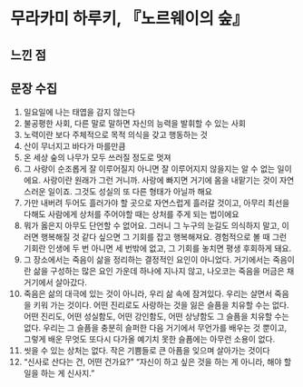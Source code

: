 # 무라카미 하루키, 『노르웨이의 숲』

## 느낀 점

## 문장 수집
1. 일요일에 나는 태엽을 감지 않는다
2. 불공평한 사회, 다른 말로 말하면 자신의 능력을 발휘할 수 있는 사회
3. 노력이란 보다 주체적으로 목적 의식을 갖고 행동하는 것
4. 산이 무너지고 바다가 마를만큼
5. 온 세상 숲의 나무가 모두 쓰러질 정도로 멋져
6. 그 사랑이 순조롭게 잘 이루어질지 아니면 잘 이루어지지 않을지는 알 수 없는 일이에요. 사랑이란 원래가 그런 거니까. 사랑에 빠지면 거기에 몸을 내맡기는 것이 자연스러운 일이죠. 그것도 성실의 또 다른 형태가 아닐까 해요
7. 가만 내버려 두어도 흘러가야 할 곳으로 자연스럽게 흘러갈 것이고, 아무리 최선을 다해도 사람에게 상처를 주어야할 때는 상처를 주게 되는 법이에요
8. 뭐가 옳은지 아무도 단언할 수 없어요. 그러니 그 누구의 눈길도 의식하지 말고, 이러면 행복해질 것 같다 싶으면 그 기회를 잡고 행복해져요. 경험적으로 볼 때 그런 기회란 인생에 두 번 아니면 세 번밖에 없고, 그 기회를 놓치면 평생 후회하게 돼요.
9. 그 장소에서는 죽음이 삶을 정리하는 결정적인 요인이 아니었다. 거기에서는 죽음이란 삶을 구성하는 많은 요인 가운데 하나에 지나지 않고, 나오코는 죽음을 머금은 채 거기에서 살아갔다.
10. 죽음은 삶의 대극에 있는 것이 아니라, 우리 삶 속에 잠겨있다. 우리는 살면서 죽음을 키워 가는 것이다. 어떤 진리로도 사랑하는 것을 잃은 슬픔을 치유할 수는 없다. 어떤 진리도, 어떤 성실함도, 어떤 강인함도, 어떤 상냥함도 그 슬픔을 치유할 수는 없다. 우리는 그 슬픔을 충분히 슬퍼한 다음 거기에서 무언가를 배우는 것 뿐이고, 그렇게 배운 무엇도 또다시 다가올 예기치 못한 슬픔에는 아무런 소용이 없다.
11. 씻을 수 있는 상처는 없다. 작은 기쁨들로 큰 아픔을 잊으며 살아가는 것이다
12. “신사로 산다는 건, 어떤 건가요?” “자신이 하고 싶은 것을 하는 게 아니라, 해야 할 일을 하는 게 신사지.”